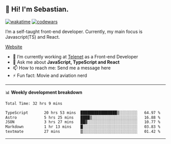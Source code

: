 ## 👋 Hi! I'm Sebastian.

[![wakatime](https://wakatime.com/badge/user/df0036c6-328a-4a39-be9b-e49417ed22a1.svg)](https://wakatime.com/@df0036c6-328a-4a39-be9b-e49417ed22a1)
[![codewars](https://www.codewars.com/users/sebavuye/badges/small)](https://www.codewars.com/users/sebavuye)

I’m a self-taught front-end developer. Currently, my main focus is Javascript(TS) and React.

[Website](https://sebastianvuye.be)

- 🔭 I’m currently working at [Telenet](https://telenet.be/) as a Front-end Developer
- 💬 Ask me about **JavaScript, TypeScript and React**
- 📫 How to reach me: Send me a message here
- ⚡ Fun fact: Movie and aviation nerd

-------

📊 **Weekly development breakdown**

<!--START_SECTION:waka-->

```txt
Total Time: 32 hrs 9 mins

TypeScript       20 hrs 53 mins  ████████████████▒░░░░░░░░   64.97 %
Astro            5 hrs 25 mins   ████▒░░░░░░░░░░░░░░░░░░░░   16.88 %
JSON             3 hrs 27 mins   ██▓░░░░░░░░░░░░░░░░░░░░░░   10.77 %
Markdown         1 hr 13 mins    █░░░░░░░░░░░░░░░░░░░░░░░░   03.83 %
textmate         27 mins         ▒░░░░░░░░░░░░░░░░░░░░░░░░   01.42 %
```

<!--END_SECTION:waka-->
-------
